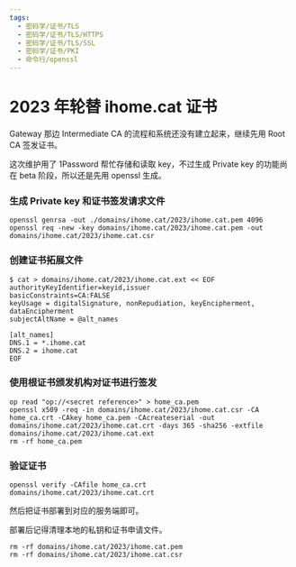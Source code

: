 ```yaml
---
tags:
  - 密码学/证书/TLS
  - 密码学/证书/TLS/HTTPS
  - 密码学/证书/TLS/SSL
  - 密码学/证书/PKI
  - 命令行/openssl
---
```

# 2023 年轮替 ihome.cat 证书

Gateway 那边 Intermediate CA 的流程和系统还没有建立起来，继续先用 Root CA 签发证书。

这次维护用了 1Password 帮忙存储和读取 key，不过生成 Private key 的功能尚在 beta 阶段，所以还是先用 openssl 生成。

### 生成 Private key 和证书签发请求文件

```shell
openssl genrsa -out ./domains/ihome.cat/2023/ihome.cat.pem 4096
openssl req -new -key domains/ihome.cat/2023/ihome.cat.pem -out domains/ihome.cat/2023/ihome.cat.csr
```

### 创建证书拓展文件

```shell
$ cat > domains/ihome.cat/2023/ihome.cat.ext << EOF
authorityKeyIdentifier=keyid,issuer
basicConstraints=CA:FALSE
keyUsage = digitalSignature, nonRepudiation, keyEncipherment, dataEncipherment
subjectAltName = @alt_names

[alt_names]
DNS.1 = *.ihome.cat
DNS.2 = ihome.cat
EOF
```

### 使用根证书颁发机构对证书进行签发

```shell
op read "op://<secret reference>" > home_ca.pem
openssl x509 -req -in domains/ihome.cat/2023/ihome.cat.csr -CA home_ca.crt -CAkey home_ca.pem -CAcreateserial -out domains/ihome.cat/2023/ihome.cat.crt -days 365 -sha256 -extfile domains/ihome.cat/2023/ihome.cat.ext
rm -rf home_ca.pem
```

### 验证证书

```shell
openssl verify -CAfile home_ca.crt domains/ihome.cat/2023/ihome.cat.crt
```

然后把证书部署到对应的服务端即可。

部署后记得清理本地的私钥和证书申请文件。

```shell
rm -rf domains/ihome.cat/2023/ihome.cat.pem
rm -rf domains/ihome.cat/2023/ihome.cat.csr
```
